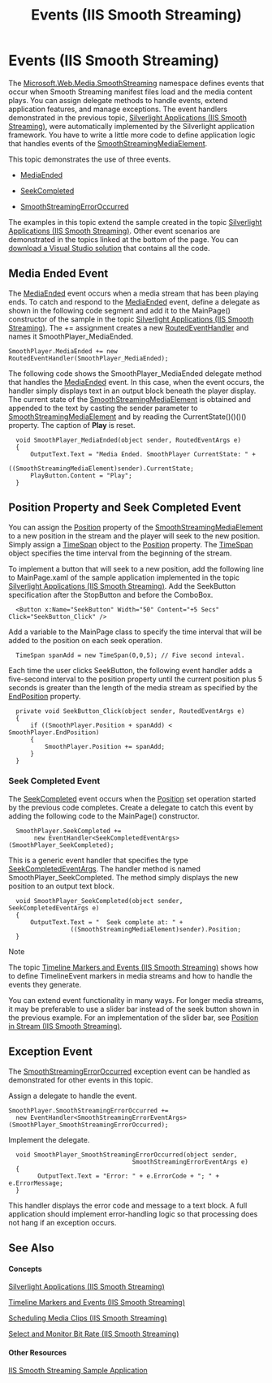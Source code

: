﻿---
title: Events (IIS Smooth Streaming)
TOCTitle: Events (IIS Smooth Streaming)
ms:assetid: 875f74b0-e627-4e0a-8397-1e7fbe2bf8eb
ms:mtpsurl: https://msdn.microsoft.com/en-us/library/Ee958033(v=VS.90)
ms:contentKeyID: 28407135
ms.date: 05/02/2012
mtps_version: v=VS.90
---

# Events (IIS Smooth Streaming)

The [Microsoft.Web.Media.SmoothStreaming](microsoft-web-media-smoothstreaming-namespace_1.md) namespace defines events that occur when Smooth Streaming manifest files load and the media content plays. You can assign delegate methods to handle events, extend application features, and manage exceptions. The event handlers demonstrated in the previous topic, [Silverlight Applications (IIS Smooth Streaming)](silverlight-applications.md), were automatically implemented by the Silverlight application framework. You have to write a little more code to define application logic that handles events of the [SmoothStreamingMediaElement](smoothstreamingmediaelement-class-microsoft-web-media-smoothstreaming_1.md).

This topic demonstrates the use of three events.

  - [MediaEnded](smoothstreamingmediaelement-mediaended-event-microsoft-web-media-smoothstreaming_1.md)

  - [SeekCompleted](smoothstreamingmediaelement-seekcompleted-event-microsoft-web-media-smoothstreaming_1.md)

  - [SmoothStreamingErrorOccurred](smoothstreamingmediaelement-smoothstreamingerroroccurred-event-microsoft-web-media-smoothstreaming_1.md)

The examples in this topic extend the sample created in the topic [Silverlight Applications (IIS Smooth Streaming)](silverlight-applications.md). Other event scenarios are demonstrated in the topics linked at the bottom of the page. You can [download a Visual Studio solution](http://go.microsoft.com/fwlink/?linkid=182167) that contains all the code.

## Media Ended Event

The [MediaEnded](smoothstreamingmediaelement-mediaended-event-microsoft-web-media-smoothstreaming_1.md) event occurs when a media stream that has been playing ends. To catch and respond to the [MediaEnded](smoothstreamingmediaelement-mediaended-event-microsoft-web-media-smoothstreaming_1.md) event, define a delegate as shown in the following code segment and add it to the MainPage() constructor of the sample in the topic [Silverlight Applications (IIS Smooth Streaming)](silverlight-applications.md). The += assignment creates a new [RoutedEventHandler](http://msdn.microsoft.com/en-us/library/system.windows.routedeventhandler.aspx) and names it SmoothPlayer\_MediaEnded.

    SmoothPlayer.MediaEnded += new RoutedEventHandler(SmoothPlayer_MediaEnded);

The following code shows the SmoothPlayer\_MediaEnded delegate method that handles the [MediaEnded](smoothstreamingmediaelement-mediaended-event-microsoft-web-media-smoothstreaming_1.md) event. In this case, when the event occurs, the handler simply displays text in an output block beneath the player display. The current state of the [SmoothStreamingMediaElement](smoothstreamingmediaelement-class-microsoft-web-media-smoothstreaming_1.md) is obtained and appended to the text by casting the sender parameter to [SmoothStreamingMediaElement](smoothstreamingmediaelement-class-microsoft-web-media-smoothstreaming_1.md) and by reading the CurrentState()()()() property. The caption of **Play** is reset.

``` 
  void SmoothPlayer_MediaEnded(object sender, RoutedEventArgs e)
  {
      OutputText.Text = "Media Ended. SmoothPlayer CurrentState: " +
                      ((SmoothStreamingMediaElement)sender).CurrentState;
      PlayButton.Content = "Play";
  }
```

## Position Property and Seek Completed Event

You can assign the [Position](smoothstreamingmediaelement-position-property-microsoft-web-media-smoothstreaming_1.md) property of the [SmoothStreamingMediaElement](smoothstreamingmediaelement-class-microsoft-web-media-smoothstreaming_1.md) to a new position in the stream and the player will seek to the new position. Simply assign a [TimeSpan](https://msdn.microsoft.com/en-us/library/269ew577\(v=vs.90\)) object to the [Position](smoothstreamingmediaelement-position-property-microsoft-web-media-smoothstreaming_1.md) property. The [TimeSpan](https://msdn.microsoft.com/en-us/library/269ew577\(v=vs.90\)) object specifies the time interval from the beginning of the stream.

To implement a button that will seek to a new position, add the following line to MainPage.xaml of the sample application implemented in the topic [Silverlight Applications (IIS Smooth Streaming)](silverlight-applications.md). Add the SeekButton specification after the StopButton and before the ComboBox.

``` 
  <Button x:Name="SeekButton" Width="50" Content="+5 Secs" Click="SeekButton_Click" />
```

Add a variable to the MainPage class to specify the time interval that will be added to the position on each seek operation.

``` 
  TimeSpan spanAdd = new TimeSpan(0,0,5); // Five second inteval.
```

Each time the user clicks SeekButton, the following event handler adds a five-second interval to the position property until the current position plus 5 seconds is greater than the length of the media stream as specified by the [EndPosition](smoothstreamingmediaelement-endposition-property-microsoft-web-media-smoothstreaming_1.md) property.

``` 
  private void SeekButton_Click(object sender, RoutedEventArgs e)
  {
      if ((SmoothPlayer.Position + spanAdd) < SmoothPlayer.EndPosition)
      {
          SmoothPlayer.Position += spanAdd;
      }
  }
```

### Seek Completed Event

The [SeekCompleted](smoothstreamingmediaelement-seekcompleted-event-microsoft-web-media-smoothstreaming_1.md) event occurs when the [Position](smoothstreamingmediaelement-position-property-microsoft-web-media-smoothstreaming_1.md) set operation started by the previous code completes. Create a delegate to catch this event by adding the following code to the MainPage() constructor.

``` 
  SmoothPlayer.SeekCompleted += 
       new EventHandler<SeekCompletedEventArgs>(SmoothPlayer_SeekCompleted);
```

This is a generic event handler that specifies the type [SeekCompletedEventArgs](seekcompletedeventargs-class-microsoft-web-media-smoothstreaming_1.md). The handler method is named SmoothPlayer\_SeekCompleted. The method simply displays the new position to an output text block.

``` 
  void SmoothPlayer_SeekCompleted(object sender, SeekCompletedEventArgs e)
  {
      OutputText.Text = "  Seek complete at: " +
                 ((SmoothStreamingMediaElement)sender).Position;
  }
```


> [!NOTE]
> <P>The topic <A href="timeline-markers-and-events.md">Timeline Markers and Events (IIS Smooth Streaming)</A> shows how to define TimelineEvent markers in media streams and how to handle the events they generate.</P>



You can extend event functionality in many ways. For longer media streams, it may be preferable to use a slider bar instead of the seek button shown in the previous example. For an implementation of the slider bar, see [Position in Stream (IIS Smooth Streaming)](position-in-stream.md).

## Exception Event

The [SmoothStreamingErrorOccurred](smoothstreamingmediaelement-smoothstreamingerroroccurred-event-microsoft-web-media-smoothstreaming_1.md) exception event can be handled as demonstrated for other events in this topic.

Assign a delegate to handle the event.

    SmoothPlayer.SmoothStreamingErrorOccurred += 
      new EventHandler<SmoothStreamingErrorEventArgs>(SmoothPlayer_SmoothStreamingErrorOccurred);

Implement the delegate.

``` 
  void SmoothPlayer_SmoothStreamingErrorOccurred(object sender, 
                                  SmoothStreamingErrorEventArgs e)
  {
        OutputText.Text = "Error: " + e.ErrorCode + "; " + e.ErrorMessage;
  }
```

This handler displays the error code and message to a text block. A full application should implement error-handling logic so that processing does not hang if an exception occurs.

## See Also

#### Concepts

[Silverlight Applications (IIS Smooth Streaming)](silverlight-applications.md)

[Timeline Markers and Events (IIS Smooth Streaming)](timeline-markers-and-events.md)

[Scheduling Media Clips (IIS Smooth Streaming)](scheduling-media-clips.md)

[Select and Monitor Bit Rate (IIS Smooth Streaming)](select-and-monitor-bitrate.md)

#### Other Resources

[IIS Smooth Streaming Sample Application](http://go.microsoft.com/fwlink/?linkid=182167)

